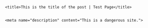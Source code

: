 <!DOCTYPE html>
 <html>
 <head>

     <title>This is the title of the post | Test Page</title>
   

     <meta name="description" content="This is a dangerous site.">

   <link href="/favicon.png" rel="icon">
   <link href="/apple-touch-icon.png" rel="apple-touch-icon">
   <meta charset="utf-8">
   <meta name="viewport" content="width=device-width, initial-scale=1">
   <link href="https://fonts.googleapis.com/css?family=Open+Sans|Raleway:100" rel="stylesheet">
   <link rel="stylesheet" href="/fonts/font-awesome-4.7.0/css/font-awesome.css">
   <link rel="stylesheet" href="/css/main.css">

   <script src="/js/gallery.js"></script>
   <script>
     document.addEventListener("DOMContentLoaded", function() {
       activateGallery();
     });
   </script>
 </head>

   <body>
